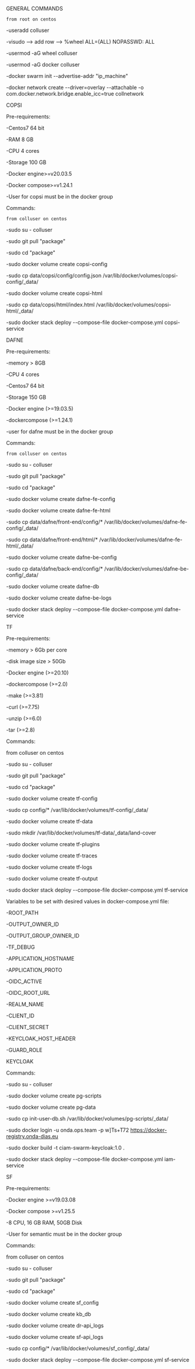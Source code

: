 
  GENERAL COMMANDS

    from root on centos

   -useradd colluser

   -visudo --> add row --> %wheel ALL=(ALL) NOPASSWD: ALL

   -usermod -aG wheel colluser

   -usermod -aG docker colluser

   -docker swarm init --advertise-addr "ip_machine"

   -docker network create --driver=overlay --attachable -o com.docker.network.bridge.enable_icc=true collnetwork

  COPSI

  Pre-requirements:

   -Centos7 64 bit

   -RAM 8 GB

   -CPU 4 cores

   -Storage 100 GB

   -Docker engine>=v20.03.5

   -Docker compose>=v1.24.1

   -User for copsi must be in the docker group

  Commands:
   
    from colluser on centos

   -sudo su - colluser
   
   -sudo git pull "package"
   
   -sudo cd "package"
   
   -sudo docker volume create copsi-config

   -sudo cp data/copsi/config/config.json /var/lib/docker/volumes/copsi-config/_data/

   -sudo docker volume create copsi-html
  
   -sudo cp data/copsi/html/index.html /var/lib/docker/volumes/copsi-html/_data/
   
   -sudo docker stack deploy --compose-file docker-compose.yml copsi-service

  DAFNE

  Pre-requirements:

   -memory > 8GB

   -CPU 4 cores

   -Centos7 64 bit

   -Storage 150 GB
   
   -Docker engine (>=19.03.5) 
   
   -dockercompose (>=1.24.1) 
   
   -user for dafne must be in the docker group

  Commands:

    from colluser on centos

   -sudo su - colluser
   
   -sudo git pull "package"
   
   -sudo cd "package"
   
   -sudo docker volume create dafne-fe-config

   -sudo docker volume create dafne-fe-html

   -sudo cp data/dafne/front-end/config/* /var/lib/docker/volumes/dafne-fe-config/_data/

   -sudo cp data/dafne/front-end/html/* /var/lib/docker/volumes/dafne-fe-html/_data/

   -sudo docker volume create dafne-be-config
  
   -sudo cp data/dafne/back-end/config/* /var/lib/docker/volumes/dafne-be-config/_data/

   -sudo docker volume create dafne-db

   -sudo docker volume create dafne-be-logs 
   
   -sudo docker stack deploy --compose-file docker-compose.yml dafne-service

  TF

  Pre-requirements:

   -memory > 6Gb per core 

   -disk image size > 50Gb 
   
   -Docker engine (>=20.10) 
   
   -dockercompose (>=2.0) 
   
   -make (>=3.81) 
   
   -curl (>=7.75) 
   
   -unzip (>=6.0) 
   
   -tar (>=2.8)

  Commands:

   from colluser on centos

   -sudo su - colluser
   
   -sudo git pull "package"
   
   -sudo cd "package"
   
   -sudo docker volume create tf-config
   
   -sudo cp config/* /var/lib/docker/volumes/tf-config/_data/
   
   -sudo docker volume create tf-data
   
   -sudo mkdir /var/lib/docker/volumes/tf-data/_data/land-cover
   
   -sudo docker volume create tf-plugins
   
   -sudo docker volume create tf-traces
   
   -sudo docker volume create tf-logs
   
   -sudo docker volume create tf-output
   
   -sudo docker stack deploy --compose-file docker-compose.yml tf-service

  Variables to be set with desired values in docker-compose.yml file:

   -ROOT_PATH 
   
   -OUTPUT_OWNER_ID
   
   -OUTPUT_GROUP_OWNER_ID
   
   -TF_DEBUG
   
   -APPLICATION_HOSTNAME 
   
   -APPLICATION_PROTO 
   
   -OIDC_ACTIVE 
   
   -OIDC_ROOT_URL 
   
   -REALM_NAME 
   
   -CLIENT_ID 
   
   -CLIENT_SECRET 
   
   -KEYCLOAK_HOST_HEADER 
   
   -GUARD_ROLE
 
  KEYCLOAK  

  Commands:

  -sudo su - colluser

  -sudo docker volume create pg-scripts

  -sudo docker volume create pg-data

  -sudo cp init-user-db.sh /var/lib/docker/volumes/pg-scripts/_data/

  -sudo docker login -u onda.ops.team -p w]Ts+T72 https://docker-registry.onda-dias.eu

  -sudo docker build -t ciam-swarm-keycloak:1.0 .

  -sudo docker stack deploy --compose-file docker-compose.yml iam-service

  SF

  Pre-requirements:

   -Docker engine >=v19.03.08

   -Docker compose >=v1.25.5

   -8 CPU, 16 GB RAM, 50GB Disk

   -User for semantic must be in the docker group

  Commands:

   from colluser on centos

   -sudo su - colluser

   -sudo git pull "package"
   
   -sudo cd "package"
   
   -sudo docker volume create sf_config
   
   -sudo docker volume create kb_db
   
   -sudo docker volume create dr-api_logs
   
   -sudo docker volume create sf-api_logs

   -sudo cp config/* /var/lib/docker/volumes/sf_config/_data/

   -sudo docker stack deploy --compose-file docker-compose.yml sf-service
